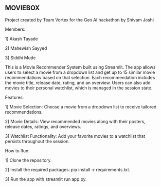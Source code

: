 MOVIEBOX
-------------------------------------------------------------------------------

Project created by Team Vortex for the Gen AI hackathon by Shivam Joshi 

Members: 

1] Akash Tayade

2] Mahewish Sayyed

3] Siddhi Mude

This is a Movie Recommender System built using Streamlit. The app allows users to select a movie from a dropdown list and get up to 15 similar movie recommendations based on that selection. Each recommendation includes the movie title, release date, rating, and an overview. Users can also add movies to their personal watchlist, which is managed in the session state.

Features:

1] Movie Selection: Choose a movie from a dropdown list to receive tailored recommendations.

2] Movie Details: View recommended movies along with their posters, release dates, ratings, and overviews.

3] Watchlist Functionality: Add your favorite movies to a watchlist that persists throughout the session.

How to Run:

1] Clone the repository.

2] Install the required packages: pip install -r requirements.txt.

3] Run the app with streamlit run app.py.
